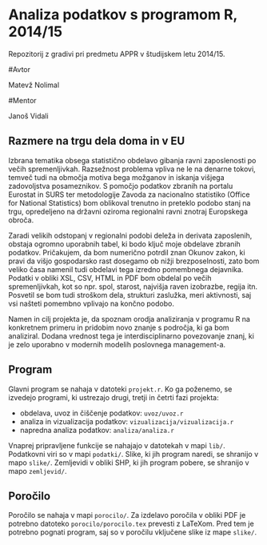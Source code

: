 
# Analiza podatkov s programom R, 2014/15

Repozitorij z gradivi pri predmetu APPR v študijskem letu 2014/15.

#Avtor

Matevž Nolimal

#Mentor

Janoš Vidali

## Razmere na trgu dela doma in v EU

Izbrana tematika obsega statistično obdelavo gibanja ravni zaposlenosti po večih spremenljivkah. Razsežnost problema vpliva ne le na denarne tokovi, temveč tudi na območja motiva bega možganov in iskanja višjega zadovoljstva posameznikov. S pomočjo podatkov zbranih na portalu Eurostat in SURS ter metodologije Zavoda za nacionalno statistiko (Office for National Statistics) bom oblikoval trenutno in preteklo podobo stanj na trgu, opredeljeno na državni oziroma regionalni ravni znotraj Europskega obroča.

Zaradi velikih odstopanj v regionalni podobi deleža in derivata zaposlenih, obstaja ogromno uporabnih tabel, ki bodo ključ moje obdelave zbranih podatkov. Pričakujem, da bom numerično potrdil znan Okunov zakon, ki pravi da višjo gospodarsko rast dosegamo ob nižji brezposelnosti, zato bom veliko časa namenil tudi obdelavi tega izredno pomembnega dejavnika. Podatki v obliki XSL, CSV, HTML in PDF bom obdelal po večih spremenljivkah, kot so npr. spol, starost, najvišja raven izobrazbe, regija itn. Posvetil se bom tudi stroškom dela, strukturi zaslužka, meri aktivnosti, saj vsi našteti pomembno vplivajo na končno podobo. 

Namen in cilj projekta je, da spoznam orodja analiziranja v programu R na konkretnem primeru in pridobim novo znanje s področja, ki ga bom analiziral. Dodana vrednost tega je interdisciplinarno povezovanje znanj, ki je zelo uporabno v modernih modelih poslovnega management-a.

## Program

Glavni program se nahaja v datoteki `projekt.r`. Ko ga poženemo, se izvedejo
programi, ki ustrezajo drugi, tretji in četrti fazi projekta:

* obdelava, uvoz in čiščenje podatkov: `uvoz/uvoz.r`
* analiza in vizualizacija podatkov: `vizualizacija/vizualizacija.r`
* napredna analiza podatkov: `analiza/analiza.r`

Vnaprej pripravljene funkcije se nahajajo v datotekah v mapi `lib/`. Podatkovni
viri so v mapi `podatki/`. Slike, ki jih program naredi, se shranijo v mapo
`slike/`. Zemljevidi v obliki SHP, ki jih program pobere, se shranijo v mapo
`zemljevid/`.

## Poročilo

Poročilo se nahaja v mapi `porocilo/`. Za izdelavo poročila v obliki PDF je
potrebno datoteko `porocilo/porocilo.tex` prevesti z LaTeXom. Pred tem je
potrebno pognati program, saj so v poročilu vključene slike iz mape `slike/`.
